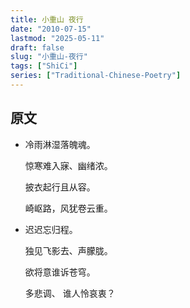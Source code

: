 ```yaml
---
title: 小重山 夜行
date: "2010-07-15"
lastmod: "2025-05-11"
draft: false
slug: "小重山-夜行"
tags: ["ShiCi"]
series: ["Traditional-Chinese-Poetry"]
---
```


## 原文

* 冷雨淋湿落魄魂。

  惊寒难入寐、幽绪浓。
  
  披衣起行且从容。
  
  崎岖路，风犹卷云重。
  
* 迟迟忘归程。

  独见飞影去、声朦胧。
  
  欲将意谁诉苍穹。
  
  多悲调、 谁人怜哀衷？
